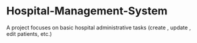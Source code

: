 # Hospital-Management-System
A project focuses on basic hospital administrative tasks (create , update , edit patients, etc.)
